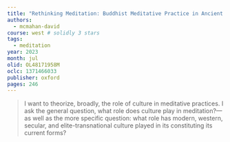 ```yaml
---
title: "Rethinking Meditation: Buddhist Meditative Practice in Ancient and Modern Worlds"
authors:
  - mcmahan-david
course: west # solidly 3 stars
tags:
  - meditation
year: 2023
month: jul
olid: OL48171958M
oclc: 1371466033
publisher: oxford
pages: 246
---
```


> I want to theorize, broadly, the role of culture in meditative practices.
I ask the general question, what role does culture play in meditation?—as well as the more specific question: what role has modern, western, secular, and elite-transnational culture played in its constituting its current forms?
